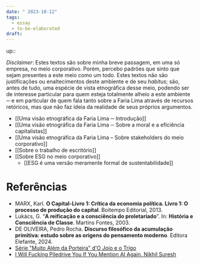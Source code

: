 ```yaml
---
date: " 2023-10-12"
tags:
  - essay
  - to-be-elaborated
draft:
---
```

up:: 

*Disclaimer*: Estes textos são sobre minha breve passagem, em uma só empresa, no meio corporativo. Porém, percebo padrões que sinto que sejam presentes a este meio como um todo. Estes textos não são justificações ou enaltecimentos deste ambiente e de seu *habitus*; são, antes de tudo, uma espécie de vista etnográfica desse meio, podendo ser de interesse particular para quem esteja totalmente alheio a este ambiente ─ e em particular de quem fala tanto sobre a Faria Lima através de recursos retóricos, mas que não faz ideia da realidade de seus próprios argumentos.

- [[Uma visão etnográfica da Faria Lima ─ Introdução]]
- [[Uma visão etnográfica da Faria Lima ─ Sobre a moral e a eficiência capitalistas]]
- [[Uma visão etnográfica da Faria Lima – Sobre stakeholders do meio corporativo]]
- [[Sobre o trabalho de escritório]]
- [[Sobre ESG no meio corporativo]]
	- [[ESG é uma versão meramente formal de sustentabilidade]]

# Referências
- MARX, Karl. **O Capital-Livro 1: Crítica da economia política. Livro 1: O processo de produção do capital**. Boitempo Editorial, 2013.
- Lukács, G. “**A reificação e a consciência do proletariado**”. In: **História e Consciência de Classe**. Martins Fontes, 2003.
- DE OLIVEIRA, Pedro Rocha. **Discurso filosófico da acumulação primitiva: estudo sobre as origens do pensamento moderno**. Editora Elefante, 2024.
- [Série "Muito Além da Porteira" d'O Joio e o Trigo](https://ojoioeotrigo.com.br/2021/11/muito-alem-da-porteira/)
- [I Will Fucking Piledrive You If You Mention AI Again. Nikhil Suresh](https://ludic.mataroa.blog/blog/i-will-fucking-piledrive-you-if-you-mention-ai-again/)